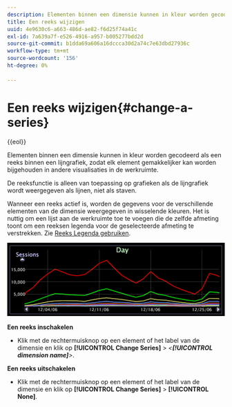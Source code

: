 ```yaml
---
description: Elementen binnen een dimensie kunnen in kleur worden gecodeerd als een reeks binnen een lijngrafiek, zodat elk element gemakkelijker kan worden bijgehouden in andere visualisaties in de werkruimte.
title: Een reeks wijzigen
uuid: 4e9630c6-a663-486d-ae82-f6d25f74a41c
exl-id: 7a639a7f-e526-4916-a957-b005277bdd2d
source-git-commit: b1dda69a606a16dccca30d2a74c7e63dbd27936c
workflow-type: tm+mt
source-wordcount: '156'
ht-degree: 0%

---
```


# Een reeks wijzigen{#change-a-series}

{{eol}}

Elementen binnen een dimensie kunnen in kleur worden gecodeerd als een reeks binnen een lijngrafiek, zodat elk element gemakkelijker kan worden bijgehouden in andere visualisaties in de werkruimte.

De reeksfunctie is alleen van toepassing op grafieken als de lijngrafiek wordt weergegeven als lijnen, niet als staven.

Wanneer een reeks actief is, worden de gegevens voor de verschillende elementen van de dimensie weergegeven in wisselende kleuren. Het is nuttig om een lijst aan de werkruimte toe te voegen die de zelfde afmeting toont om een reeksen legenda voor de geselecteerde afmeting te verstrekken. Zie [Reeks Legenda gebruiken](../../../../home/c-get-started/c-analysis-vis/c-tables/c-srs-leg.md#concept-c48042a705524bc4b63cd6f24874cc12).

![](assets/vis_LineGraph_Series.png)

**Een reeks inschakelen**

* Klik met de rechtermuisknop op een element of het label van de dimensie en klik op **[!UICONTROL Change Series]** > *&lt;**[!UICONTROL dimension name]**>*.

**Een reeks uitschakelen**

* Klik met de rechtermuisknop op een element of het label van de dimensie en klik op **[!UICONTROL Change Series]** > **[!UICONTROL None]**.
